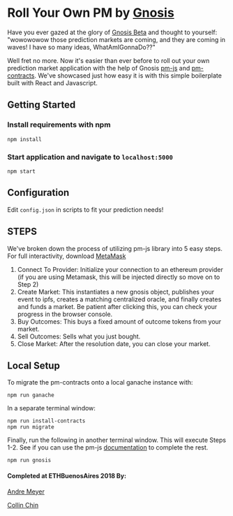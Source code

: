 # Roll Your Own PM by [Gnosis](gnosis.pm)

Have you ever gazed at the glory of [Gnosis Beta](https://mainnet.gnosis.pm/) and thought to yourself: "wowowowow those prediction markets are coming, and they are coming in waves! I have so many ideas, WhatAmIGonnaDo??"

Well fret no more. Now it's easier than ever before to roll out your own prediction market application with the help of Gnosis [pm-js](https://github.com/gnosis/pm-js) and [pm-contracts](https://github.com/gnosis/pm-contracts). We've showcased just how easy it is with this simple boilerplate built with React and Javascript.

## Getting Started
### Install requirements with npm
```
npm install
```
### Start application and navigate to `localhost:5000`
```
npm start
```


## Configuration 
Edit `config.json` in scripts to fit your prediction needs!


## STEPS
We've broken down the process of utilizing pm-js library into 5 easy steps.
For full interactivity, download [MetaMask](https://metamask.io/)

1. Connect To Provider: Initialize your connection to an ethereum provider (if you are using Metamask, this will be injected directly so move on to Step 2)
2. Create Market: This instantiates a new gnosis object, publishes your event to ipfs, creates a matching centralized oracle, and finally creates and funds a market. Be patient after clicking this, you can check your progress in the browser console.
3. Buy Outcomes: This buys a fixed amount of outcome tokens from your market.
4. Sell Outcomes: Sells what you just bought.
5. Close Market: After the resolution date, you can close your market.

## Local Setup
To migrate the pm-contracts onto a local ganache instance with:
```
npm run ganache
```
In a separate terminal window:

```
npm run install-contracts
npm run migrate
```
Finally, run the following in another terminal window. This will execute Steps 1-2. See if you can use the pm-js [documentation](https://gnosis-pm-js.readthedocs.io/en/latest/) to complete the rest.
```
npm run gnosis
```

#### Completed at ETHBuenosAires 2018 By:
[Andre Meyer](@andre-meyer)

[Collin Chin](@collinc97)